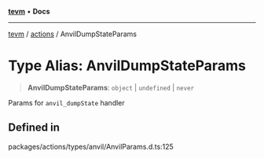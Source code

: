 [**tevm**](../../README.md) • **Docs**

***

[tevm](../../modules.md) / [actions](../README.md) / AnvilDumpStateParams

# Type Alias: AnvilDumpStateParams

> **AnvilDumpStateParams**: `object` \| `undefined` \| `never`

Params for `anvil_dumpState` handler

## Defined in

packages/actions/types/anvil/AnvilParams.d.ts:125
